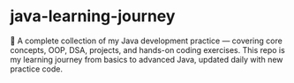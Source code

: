# java-learning-journey
📘 A complete collection of my Java development practice — covering core concepts, OOP, DSA, projects, and hands-on coding exercises. This repo is my learning journey from basics to advanced Java, updated daily with new practice code.
